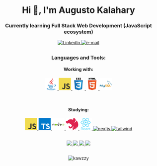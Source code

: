 <h1 align="center">Hi 👋, I'm Augusto Kalahary</h1>
<h3 align="center">Currently learning Full Stack Web Development (JavaScript ecosystem)</h3>

<p align="center">
  <a href="https://www.linkedin.com/in/augustokalahary">
    <img src="https://img.shields.io/badge/LinkedIn-blue?style=flat-square&logo=linkedin" alt="LinkedIn">
  </a>
  <a href="mailto:AuuKalaharyKW@gmail.com">
    <img src="https://img.shields.io/badge/Email-blue?style=flat-square&logo=gmail&logoColor=white" alt="e-mail">
  </a>
</p>

##

<p align="center">
  <h3 align="center">Languages and Tools:</h3>
  <h4 align="center">Working with:</h4>
  <p align="center">
    <a href="https://www.java.com" target="_blank" rel="noreferrer">
      <img src="https://raw.githubusercontent.com/devicons/devicon/master/icons/java/java-original.svg" alt="java" width="40" height="40"/>
    </a>
    <a href="https://developer.mozilla.org/en-US/docs/Web/JavaScript" target="_blank" rel="noreferrer">
      <img src="https://raw.githubusercontent.com/devicons/devicon/master/icons/javascript/javascript-original.svg" alt="javascript" width="40" height="40"/>
    </a>
    <a href="https://www.w3schools.com/css/" target="_blank" rel="noreferrer">
      <img src="https://raw.githubusercontent.com/devicons/devicon/master/icons/css3/css3-original-wordmark.svg" alt="css3" width="40" height="40"/>
    </a>
    <a href="https://www.w3.org/html/" target="_blank" rel="noreferrer">
      <img src="https://raw.githubusercontent.com/devicons/devicon/master/icons/html5/html5-original-wordmark.svg" alt="html5" width="40" height="40"/>
    </a>
    <a href="https://www.mysql.com/" target="_blank" rel="noreferrer">
      <img src="https://raw.githubusercontent.com/devicons/devicon/master/icons/mysql/mysql-original-wordmark.svg" alt="mysql" width="40" height="40"/>
    </a>
  </p>
</p>
<br />
<p align="center">
  <h4 align="center">Studying:</h4>
  <p align="center">
    <a href="https://developer.mozilla.org/en-US/docs/Web/JavaScript" target="_blank" rel="noreferrer">
      <img src="https://raw.githubusercontent.com/devicons/devicon/master/icons/javascript/javascript-original.svg" alt="javascript" width="40" height="40"/>
    </a>
    <a href="https://www.typescriptlang.org/" target="_blank" rel="noreferrer">
      <img src="https://raw.githubusercontent.com/devicons/devicon/master/icons/typescript/typescript-original.svg" alt="typescript" width="40" height="40"/>
    </a>
    <a href="https://nodejs.org" target="_blank" rel="noreferrer">
      <img src="https://raw.githubusercontent.com/devicons/devicon/master/icons/nodejs/nodejs-original-wordmark.svg" alt="nodejs" width="40" height="40"/>
    </a>
    <a href="https://nestjs.com/" target="_blank" rel="noreferrer">
      <img src="https://raw.githubusercontent.com/devicons/devicon/master/icons/nestjs/nestjs-plain.svg" alt="nestjs" width="40" height="40"/>
    </a>
    <a href="https://reactjs.org/" target="_blank" rel="noreferrer">
      <img src="https://raw.githubusercontent.com/devicons/devicon/master/icons/react/react-original-wordmark.svg" alt="react" width="40" height="40"/>
    </a>
    <a href="https://nextjs.org/" target="_blank" rel="noreferrer">
      <img src="https://cdn.worldvectorlogo.com/logos/nextjs-2.svg" alt="nextjs" width="40" height="40"/>
    </a>
    <a href="https://tailwindcss.com/" target="_blank" rel="noreferrer">
      <img src="https://www.vectorlogo.zone/logos/tailwindcss/tailwindcss-icon.svg" alt="tailwind" width="40" height="40"/>
    </a>
  </p>
</p>

##

<p align="center">
  <a href="https://github.com/Kawzzy">
    <img src="http://github-profile-summary-cards.vercel.app/api/cards/profile-details?username=Kawzzy&theme=transparent" />
  </a>
  <a href="https://github.com/Kawzzy">
    <img src="https://github-readme-streak-stats.herokuapp.com/?user=Kawzzy&hide_border=true&card_width=338&theme=transparent" />
  </a>
  <a href="https://github.com/Kawzzy">
    <img src="http://github-profile-summary-cards.vercel.app/api/cards/stats?username=Kawzzy&theme=transparent" />
  </a>
  <img height="80%" src="https://github-readme-stats.vercel.app/api/top-langs/?username=Kawzzy&layout=compact&langs_count=16&theme=cobalt" />
</p>

##

<p align="center">
  <img src="https://komarev.com/ghpvc/?username=kawzzy&label=Profile%20views&color=0e75b6&style=flat" alt="kawzzy" />
</p>
